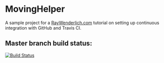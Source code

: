 # MovingHelper

A sample project for a [RayWenderlich.com](http://www.raywenderlich.com) tutorial on setting up continuous integration with GitHub and Travis CI. 

## Master branch build status:
[![Build Status](https://travis-ci.org/clpo13/MovingHelper.svg?branch=master)](https://travis-ci.org/clpo13/MovingHelper)
